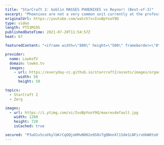 ```yaml
---
title: "StarCraft 2: Goblin MASSES PHOENIXES vs Reynor! (Best-of-3)"
excerpt: "Phoenixes are not a very common unit currently at the professional level of StarCraft 2 in the Zerg versus Protoss matchup. We see them from time to time, but these days it is all about Void Rays and Carriers. In this video I cast a best-of-3 series of Zerg versus Protoss between Reynor and Goblin."
originalUrl: https://youtube.com/watch?v=IvoBpYooY9Q
type: video
length: PT53M19S
publishedDateTime: 2021-07-20T11:54:57Z
heat: 67

featuredContent: "<iframe width=\"800\" height=\"500\" frameborder=\"0\" src=\"https://www.youtube.com/embed/IvoBpYooY9Q\" allow=\"accelerometer; autoplay; encrypted-media; gyroscope; picture-in-picture\" allowfullscreen></iframe>"

provider:
  name: LowkoTV
  domain: lowko.tv
  images:
    - url: https://everyday-cc.github.io/starcraft2/assets/images/organizations/lowko.tv-50x50.jpg
      width: 50
      height: 50

topics:
  - StarCraft 2
  - Zerg

images:
  - url: https://i.ytimg.com/vi/IvoBpYooY9Q/maxresdefault.jpg
    width: 1280
    height: 720
    isCached: true

secured: "P3uO1vScuVkylbKrCqOQjo6MvN062o9S0sTgQNnnXl1Sdm1LNFirvUkW0toUf7RBGW5+AxF3PhmxMX8X+NIMkiEoq5oELvmcOAFyR6LHEQKDR072OmXhAU+s0Pn7jlWV7MC51Jg1aOMV8awHaIFHPARP0DLNMTrGHJOb7ahccFEjt77TZOj5DGsNAug1ZuDZVsRxhRW+gMCLELbzbIIwFbOrdSD62EtV8lIY2dc3k2RVu7G1iqARHUPcvMzwMP+xChLa6Nt9D+BcUC6YTOHILWo9LzpA3C3CVwMGZ0OKgR6KBlnEp9SZGgvKpPVd1XkfeKLfR5peFE5xXBniQtOo9fMGXH0ay1BPiAgqeGtBygMGnu9Z7PE+uD7x4X92pA31e/GhDcfSvpZ82K8rFco0dwvlKKY1GuXUs0rdci598QOc6kT03RkdqcxS++NOSh9v;opbd/f9bey4rxvXsKugT8A=="
---
```


